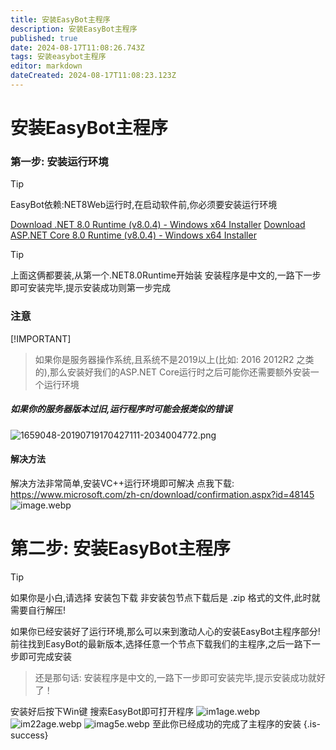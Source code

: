 ```yaml
---
title: 安装EasyBot主程序
description: 安装EasyBot主程序
published: true
date: 2024-08-17T11:08:26.743Z
tags: 安装easybot主程序
editor: markdown
dateCreated: 2024-08-17T11:08:23.123Z
---
```


# 安装EasyBot主程序
### 第一步: 安装运行环境
> [!TIP]
> EasyBot依赖:NET8Web运行时,在启动软件前,你必须要安装运行环境

[Download .NET 8.0 Runtime (v8.0.4) - Windows x64 Installer](https://dotnet.microsoft.com/en-us/download/dotnet/thank-you/runtime-8.0.4-windows-x64-installer)
[Download ASP.NET Core 8.0 Runtime (v8.0.4) - Windows x64 Installer](https://dotnet.microsoft.com/en-us/download/dotnet/thank-you/runtime-aspnetcore-8.0.4-windows-x64-installer)
> [!TIP]
> 上面这俩都要装,从第一个.NET8.0Runtime开始装
安装程序是中文的,一路下一步即可安装完毕,提示安装成功则第一步完成

### 注意
[!IMPORTANT]
> 如果你是服务器操作系统,且系统不是2019以上(比如: 2016 2012R2 之类的),那么安装好我们的ASP.NET Core运行时之后可能你还需要额外安装一个运行环境

##### 如果你的服务器版本过旧,运行程序时可能会报类似的错误
![1659048-20190719170427111-2034004772.png](/1659048-20190719170427111-2034004772.png)
#### 解决方法
解决方法非常简单,安装VC++运行环境即可解决
点我下载: https://www.microsoft.com/zh-cn/download/confirmation.aspx?id=48145
![image.webp](/image.webp)

# 第二步: 安装EasyBot主程序
> [!TIP]
> 如果你是小白,请选择 安装包下载 
非安装包节点下载后是 .zip 格式的文件,此时就需要自行解压!

如果你已经安装好了运行环境,那么可以来到激动人心的安装EasyBot主程序部分!前往找到EasyBot的最新版本,选择任意一个节点下载我们的主程序,之后一路下一步即可完成安装
> 还是那句话: 安装程序是中文的,一路下一步即可安装完毕,提示安装成功就好了！

安装好后按下Win键 搜索EasyBot即可打开程序
![im1age.webp](/im1age.webp)
![im22age.webp](/im22age.webp)
![imag5e.webp](/imag5e.webp)
至此你已经成功的完成了主程序的安装
{.is-success}

